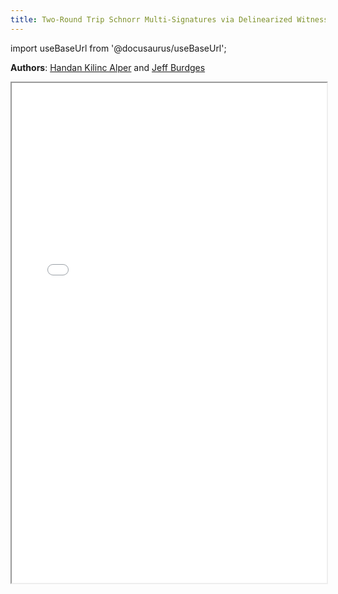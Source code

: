 ```yaml
---
title: Two-Round Trip Schnorr Multi-Signatures via Delinearized Witnesses
---
```


import useBaseUrl from '@docusaurus/useBaseUrl';

**Authors**: [Handan Kilinc Alper](/team_members/handan.md) and [Jeff Burdges](/team_members/jeff.md)

<iframe width="100%" height="800" src={useBaseUrl('/pdf/multisig.pdf')} />